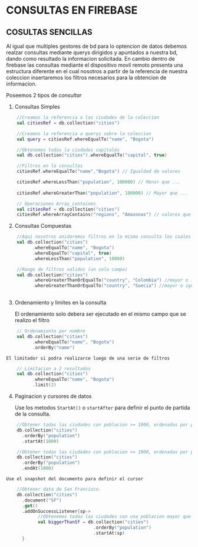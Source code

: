 # CONSULTAS EN FIREBASE 

## COSULTAS SENCILLAS 

Al igual que multiples gestores de bd para lo optencion de datos debemos realzar consultas mediante querys dirigidos y apuntados a nuestra bd, dando como resultado la informacion solicitada. En cambio dentro de firebase las consultas mediante el dispositivo movil remoto presenta una estructura diferente en el cual nosotros a partir de la referencia de nuestra coleccion insertaremos los filtros necesarios para la obtencion de informacion.

Poseemos 2 tipos de *consultar*

1. Consultas Simples

```kotlin
    //Creamos la referencia a las ciudades de la coleccion 
    val citiesRef = db.collection("cities")

    //Creamos la referencia a querys sobre la coleccion 
    val query = citiesRef.whereEqualTo("name", "Bogota")

    //Obtenemos todas la ciudades capitales
    val db.collection("cities").whereEqualTo("capital", true) 

    //Filtros en la consultas
    citiesRef.whereEqualTo("name","Bogota") // Igualdad de valores

    citiesRef.whereLessThan("population", 100000) // Menor que ...
 
    citiesRef.whereGreaterThan("population", 100000) // Mayor que ...

    // Operaciones Array_containes
    val citiesRef = db.collection("cities")
    citiesRef.whereArrayContains("regions", "Amazonas") // valores que contengan Amazonas en Documents

```

2. Consultas Compuestas

```kotlin
    //Aqui nosotros anidaremos filtros en la misma consulta los cuales vimos en ejemplos de consultas simples
    val db.collection("cities")
          .whereEqualTo("name", "Bogota")
          .whereEqualTo("capital", true)
          .whereLessThan("population", 10000)

    //Rango de filtros validos (un solo campo)
    val db.collection("cities")
          .whereGreaterThanOrEqualTo("country", "Colombia") //mayor o igual que ...
          .whereGreaterThanOrEqualTo("country", "Suecia") //mayor o igual que ...
         
```

3. Ordenamiento y limites en la consulta

    El ordenamiento solo debera ser ejecutado en el mismo campo que se realizo el filtro
```kotlin
    // Ordenamiento por nombre 
    val db.collection("cities")
          .whereEqualTo("name", "Bogota")
          .orderBy("name")
```    
    El limitador si podra realizarce luego de una serie de filtros 
```kotlin
    // Limitacion a 2 resultados 
    val db.collection("cities")
          .whereEqualTo("name", "Bogota")
          .limit(2)
```    


4. Paginacion y cursores de datos
    
    Use los metodos ```StartAt()``` o ```startAfter``` para definir el punto de partida de la consulta.

```kotlin 
    //Obtener todas las ciudades con poblacion >= 1000, ordenadas por population.
    db.collection("cities")
      .orderBy("population")
      .startAt(1000)
```

```kotlin 
    //Obtener todas las ciudades con poblacion <= 1000, ordenadas por population.
    db.collection("cities")
      .orderBy("population")
      .endAt(1000)
```

    Use el snapshot del documento para definir el cursor
  
```kotlin 
    //Obtener data de San Francisco.
    db.collection("cities")
      .document("SF")
      .get()
      .addOnSuccessListener{sp->
            //Obtenemos todas las ciudades con una poblacion mayor que la de san Francisco
            val biggerThanSf = db.collection("cities")
                                 .orderBy("population")
                                 .startAt(sp) 
      }
```



